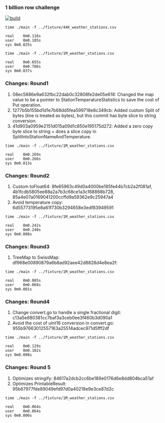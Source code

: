 ### 1 billion row challenge

[![build](https://github.com/SarthakMakhija/1brc/actions/workflows/build.yml/badge.svg)](https://github.com/SarthakMakhija/1brc/actions/workflows/build.yml)

```shell
time ./main -f ../fixture/44K_weather_stations.csv

real	0m0.116s
user	0m0.105s
sys	0m0.025s
```

```shell
time ./main -f ../fixture/1M_weather_stations.csv

real	0m0.655s
user	0m0.786s
sys	0m0.037s
```

### Changes: Round1

1. 08ec5886e9a632fbc22dab0c32808fe2de05e618: Changed the map value to be a pointer to StationTemperatureStatistics to save the cost of Put operation.
2. 1277b5b155bd1d1e7b68dd5fea599718e8c349cb: Added custom Split of bytes (line is treated as bytes), but this commit has byte slice to string conversion.
3. 41d903a0959e2151d015a09d1c850e195175d272: Added a zero copy byte slice to string + does a slice copy in SplitIntoStationNameAndTemperature.

```shell
time ./main -f ../fixture/1M_weather_stations.csv

real	0m0.269s
user	0m0.266s
sys	0m0.013s
```

### Changes: Round2

1. Custom toFloat64: 8fe65963c49d0a4000be185fe44b7cb2a2f081af, 4b1fcdb5805ee88a2a7b3c68ce1a3c168868b728, 85a4e07a0169041200ccffd9a59362e9c25947a4
2. Avoid temperature copy: 6d55773195e8a61f730b3294658e3edf83949591

```shell
time ./main -f ../fixture/1M_weather_stations.csv

real	0m0.242s
user	0m0.240s
sys	0m0.008s
```

### Changes: Round3

1. TreeMap to SwissMap: df968e00890879a6b8ad92aee42d8828d4e8ea2f: 

```shell
time ./main -f ../fixture/1M_weather_stations.csv

real	0m0.085s
user	0m0.068s
sys	0m0.001s
```

### Changes: Round4

1. Change convert.go to handle a single fractional digit: c13a5e880381cc7baf3a3ceb0ee3f460b3d090a1
2. Avoid the cost of uint16 conversion in convert.go: 955b97663012557163a25514adcec971d5fff2df

```shell
time ./main -f ../fixture/1M_weather_stations.csv

real	0m0.129s
user	0m0.102s
sys	0m0.008s
```

### Changes: Round 5

1. Optimizes stringify: 84617a2dcb2cc6be189e0176d6e8dd804bca51af
2. Optimizes PrintableResult: 95b67977fde89049efd97d0a40218e9e3ce87d2c

```shell
time ./main -f ../fixture/1M_weather_stations.csv

real	0m0.064s
user	0m0.064s
sys	0m0.000s
```